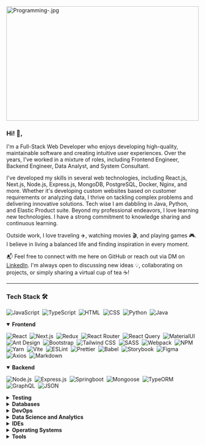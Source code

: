 <img title="Programming-.jpg" src="https://cdn.dribbble.com/users/2552489/screenshots/16773236/media/f9558e3a4f065c6be66d5d33564b2683.png" width="100%" height="300" >

### Hi! 👋,

I'm a Full-Stack Web Developer who enjoys developing high-quality, maintainable software and creating intuitive user experiences. Over the years, I've worked in a mixture of roles, including Frontend Engineer, Backend Engineer, Data Analyst, and System Consultant.

I've developed my skills in several web technologies, including React.js, Next.js, Node.js, Express.js, MongoDB, PostgreSQL, Docker, Nginx, and more. Whether it's developing custom websites based on customer requirements or analyzing data, I thrive on tackling complex problems and delivering innovative solutions.
Tech wise I am dabbling in Java, Python, and Elastic Product suite. Beyond my professional endeavors, I love learning new technologies. I have a strong commitment to knowledge sharing and continuous learning.

Outside work, I love traveling ✈️, watching movies 🎬, and playing games 🎮. I believe in living a balanced life and finding inspiration in every moment.

📬 Feel free to connect with me here on GitHub or reach out via DM on [LinkedIn](https://www.linkedin.com/in/koscee-a-268848302). I'm always open to discussing new ideas 💡, collaborating on projects, or simply sharing a virtual cup of tea ☕!
<br />


<!-- <p><img align="center" src="https://github-readme-stats.vercel.app/api?username=koscee&show_icons=true&locale=en" alt="koscee" /></p> -->
---

### Tech Stack 🛠
![JavaScript](https://img.shields.io/badge/-JavaScript-05122A?style=flat&logo=javascript)&nbsp;
![TypeScript](https://img.shields.io/badge/-Typescript-05122A?style=flat&logo=typescript&logoColor=%231082C3)&nbsp;
![HTML](https://img.shields.io/badge/-HTML-05122A?style=flat&logo=HTML5)&nbsp;
![CSS](https://img.shields.io/badge/-CSS-05122A?style=flat&logo=CSS3&logoColor=1572B6)&nbsp;
![Python](https://img.shields.io/badge/-Python-05122A?style=flat&logo=python&logoColor=%231082C3)&nbsp;
![Java](https://img.shields.io/badge/-Java-05122A?style=flat&logo=Java&logoColor=FFA518)

<details open>
  <summary><b>Frontend</b></summary>
    
  ![React](https://img.shields.io/badge/-React-05122A?style=flat&logo=react)&nbsp;
  ![Next.js](https://img.shields.io/badge/-Next.js-05122A?style=flat&logo=next.js)&nbsp;
  ![Redux](https://img.shields.io/badge/-Redux-05122A?style=flat&logo=redux)&nbsp;
  ![React Router](https://img.shields.io/badge/-React%20Router-05122A?style=flat&logo=react-router)&nbsp;
  ![React Query](https://img.shields.io/badge/-React%20Query-05122A?style=flat&logo=react-query)&nbsp;
  ![MaterialUI](https://img.shields.io/badge/-MaterialUI-05122A?style=flat&logo=mui)&nbsp;
  ![Ant Design](https://img.shields.io/badge/-Ant%20Design-05122A?style=flat&logo=ant-design)&nbsp;
  ![Bootstrap](https://img.shields.io/badge/-Bootstrap-05122A?style=flat&logo=bootstrap)&nbsp;
  ![Tailwind CSS](https://img.shields.io/badge/-Tailwind%20CSS-05122A?style=flat&logo=tailwindcss)&nbsp;
  ![SASS](https://img.shields.io/badge/-SASS-05122A?style=flat&logo=sass)&nbsp;
  ![Webpack](https://img.shields.io/badge/-Webpack-05122A?style=flat&logo=webpack)&nbsp;
  ![NPM](https://img.shields.io/badge/-NPM-05122A?style=flat&logo=npm)&nbsp;
  ![Yarn](https://img.shields.io/badge/-Yarn-05122A?style=flat&logo=yarn)&nbsp;
  ![Vite](https://img.shields.io/badge/-Vite-05122A?style=flat&logo=vite)&nbsp;
  ![ESLint](https://img.shields.io/badge/-ESLint-05122A?style=flat&logo=eslint)&nbsp;
  ![Prettier](https://img.shields.io/badge/-Prettier-05122A?style=flat&logo=prettier)&nbsp;
  ![Babel](https://img.shields.io/badge/-Babel-05122A?style=flat&logo=babel)&nbsp;
  ![Storybook](https://img.shields.io/badge/-Storybook-05122A?style=flat&logo=storybook)&nbsp;
  ![Figma](https://img.shields.io/badge/-Figma-05122A?style=flat&logo=figma)&nbsp;
  ![Axios](https://img.shields.io/badge/-Axios-05122A?style=flat&logo=axios)&nbsp;
  ![Markdown](https://img.shields.io/badge/-Markdown-05122A?style=flat&logo=markdown)
</details>

<details open>
  <summary><b>Backend</b></summary>
    
  ![Node.js](https://img.shields.io/badge/-Node.js-05122A?style=flat&logo=node.js)&nbsp;
  ![Express.js](https://img.shields.io/badge/-Express.js-05122A?style=flat&logo=express)&nbsp;
  ![Springboot](https://img.shields.io/badge/-Springboot-05122A?style=flat&logo=springboot)&nbsp;
  ![Mongoose](https://img.shields.io/badge/-Mongoose-05122A?style=flat&logo=mongoose)&nbsp;
  ![TypeORM](https://img.shields.io/badge/-TypeORM-05122A?style=flat&logo=typeorm)&nbsp;
  ![GraphQL](https://img.shields.io/badge/-GraphQL-05122A?style=flat&logo=graphql)&nbsp;
  ![JSON](https://img.shields.io/badge/-JSON-05122A?style=flat&logo=json)
</details>

<details>
  <summary><b>Testing</b></summary>
    
  ![Jest](https://img.shields.io/badge/-Jest-05122A?style=flat&logo=jest)&nbsp;
  ![Mocha](https://img.shields.io/badge/-Mocha-05122A?style=flat&logo=mocha)&nbsp;
  ![React Testing Library](https://img.shields.io/badge/-React%20Testing%20Library-05122A?style=flat&logo=react-testing-library)&nbsp;
  ![Puppeteer](https://img.shields.io/badge/-Puppeteer-05122A?style=flat&logo=puppeteer)
</details>

<details>
  <summary><b>Databases</b></summary>
    
  ![MySQL](https://img.shields.io/badge/-MySQL-05122A?style=flat&logo=mysql)&nbsp;
  ![PostgreSQL](https://img.shields.io/badge/-PostgreSQL-05122A?style=flat&logo=postgresql)&nbsp;
  ![MongoDB](https://img.shields.io/badge/-MongoDB-05122A?style=flat&logo=mongodb)&nbsp;
  ![Elasticsearch](https://img.shields.io/badge/-Elasticsearch-05122A?style=flat&logo=elasticsearch)&nbsp;
  ![Redis](https://img.shields.io/badge/-Redis-05122A?style=flat&logo=redis)
</details>

<details>
  <summary><b>DevOps</b></summary>

  ![Bash Scripting](https://img.shields.io/badge/-Bash%20Scripting-05122A?style=flat&logo=gnubash)&nbsp;
  ![YAML](https://img.shields.io/badge/-YAML-05122A?style=flat&logo=yaml)&nbsp;
  ![Docker](https://img.shields.io/badge/-Docker-05122A?style=flat&logo=docker)&nbsp;
  ![Kubernetes](https://img.shields.io/badge/-Kubernetes-05122A?style=flat&logo=kubernetes)&nbsp;
  ![Nginx](https://img.shields.io/badge/-Nginx-05122A?style=flat&logo=nginx)&nbsp;
  ![Git](https://img.shields.io/badge/-Git-05122A?style=flat&logo=git)&nbsp;
  ![GitHub](https://img.shields.io/badge/-GitHub-05122A?style=flat&logo=github)&nbsp;
  ![GitHub Actions](https://img.shields.io/badge/-GitHub%20Actions-05122A?style=flat&logo=githubactions)&nbsp;
  ![CircleCI](https://img.shields.io/badge/-CircleCI-05122A?style=flat&logo=circleci)&nbsp;
  ![Microsoft Azure](https://img.shields.io/badge/-Microsoft%20Azure-05122A?style=flat&logo=microsoftazure)&nbsp;
  ![ELK stack](https://img.shields.io/badge/-ELK%20stack-05122A?style=flat&logo=elasticstack)
</details>

<details>
  <summary><b>Data Science and Analytics</b></summary>

  ![Apache Superset](https://img.shields.io/badge/-Apache%20Superset-05122A?style=flat&logo=apachesuperset)&nbsp;
  ![Metabase](https://img.shields.io/badge/-Metabase-05122A?style=flat&logo=metabase)&nbsp;
  ![Node-RED](https://img.shields.io/badge/-NodeRED-05122A?style=flat&logo=nodered&logoColor=%239F0000)&nbsp;
  ![MS Excel](https://img.shields.io/badge/-MS%20Excel-05122A?style=flat&logo=microsoftexcel)&nbsp;
  ![Google Sheets](https://img.shields.io/badge/-Google%20Sheet-05122A?style=flat&logo=googlesheets)&nbsp;
  ![Pandas](https://img.shields.io/badge/-Pandas-05122A?style=flat&logo=pandas)&nbsp;
  ![PyTorch](https://img.shields.io/badge/-PyTorch-05122A?style=flat&logo=pytorch)
</details>

<details>
  <summary><b>IDEs</b></summary>

  ![Visual Studio Code](https://img.shields.io/badge/-Visual%20Studio%20Code-05122A?style=flat&logo=visual-studio-code&logoColor=007ACC)&nbsp;
  ![IntelliJ IDEA](https://img.shields.io/badge/-IntelliJ%20IDEA-05122A?style=flat&logo=intellijidea)&nbsp;
  ![PyCharm](https://img.shields.io/badge/-PyCharm-05122A?style=flat&logo=pycharm)&nbsp;
  ![Google Colab](https://img.shields.io/badge/-Google%20Colab-05122A?style=flat&logo=googlecolab)
</details>

<details>
  <summary><b>Operating Systems</b></summary>

  ![Windows](https://img.shields.io/badge/-Windows-05122A?style=flat&logo=windows)&nbsp;
  ![Linux](https://img.shields.io/badge/-Linux-05122A?style=flat&logo=linux)&nbsp;
  ![Ubuntu](https://img.shields.io/badge/-Ubuntu-05122A?style=flat&logo=ubuntu)&nbsp;
  ![MacOS](https://img.shields.io/badge/-MacOS-05122A?style=flat&logo=macos)
</details>

<details>
  <summary><b>Tools</b></summary>

  ![ClickUp](https://img.shields.io/badge/-ClickUp-05122A?style=flat&logo=clickup)&nbsp;
  ![JIRA](https://img.shields.io/badge/-JIRA-05122A?style=flat&logo=jira)&nbsp;
  ![Trello](https://img.shields.io/badge/-Trello-05122A?style=flat&logo=trello)&nbsp;
  ![Notion](https://img.shields.io/badge/-Notion-05122A?style=flat&logo=notion)&nbsp;
  ![Slack](https://img.shields.io/badge/-Slack-05122A?style=flat&logo=slack)&nbsp;
  ![Discord](https://img.shields.io/badge/-Discord-05122A?style=flat&logo=discord)
</details>



